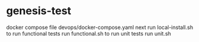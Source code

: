 # genesis-test
docker compose file devops/docker-compose.yaml
next run local-install.sh
to run functional tests run functional.sh
to run unit tests run unit.sh
